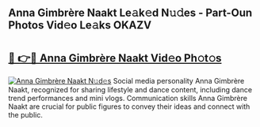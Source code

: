 ## Anna Gimbrère Naakt Le𝚊k𝚎d N𝚞𝚍es - Part-Oun Photos Vid𝚎o Le𝚊ks OKAZV

# <h2><a href="http://fb1t9tk.evod.top/?m=Anna+Gimbr%c3%a8re+Naakt">🔗 👉🔴 Anna Gimbrère Naakt Vid𝚎o Ph𝚘t𝚘s</a></h2>

[![Anna Gimbrère Naakt N𝚞d𝚎s](https://i.imgur.com/8V9OHl7.gif)](http://fb1t9tk.evod.top/?m=Anna+Gimbr%c3%a8re+Naakt)
Social media personality Anna Gimbrère Naakt, recognized for sharing lifestyle and dance content, including dance trend performances and mini vlogs. Communication skills Anna Gimbrère Naakt are crucial for public figures to convey their ideas and connect with the public. 
